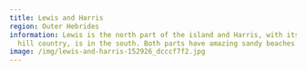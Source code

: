 ```yaml
---
title: Lewis and Harris
region: Outer Hebrides
information: Lewis is the north part of the island and Harris, with its wild
  hill country, is in the south. Both parts have amazing sandy beaches.
image: /img/lewis-and-harris-152926_dcccf7f2.jpg
---
```

